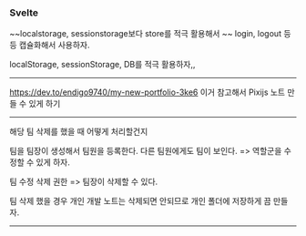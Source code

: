 ### Svelte

~~localstorage, sessionstorage보다 store를 적극 활용해서 ~~
login, logout 등등 캡슐화해서 사용하자.

localStorage, sessionStorage, DB를 적극 활용하자,,

---


https://dev.to/endigo9740/my-new-portfolio-3ke6
이거 참고해서 Pixijs 노트 만들 수 있게 하기


---

해당 팀 삭제를 했을 때 어떻게 처리할건지 


팀을 팀장이 생성해서 팀원을 등록한다.
다른 팀원에게도 팀이 보인다. => 역할군을 수정할 수 있게 하자.

팀 수정 삭제 권한 => 팀장이 삭제할 수 있다.

팀 삭제 했을 경우 개인 개발 노트는 삭제되면 안되므로 
개인 폴더에 저장하게 끔 만들자.


---
